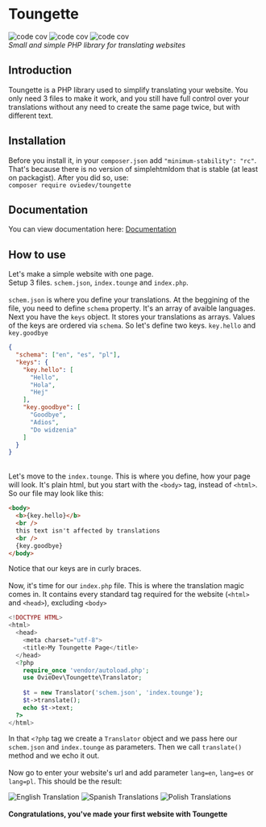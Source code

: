 # Toungette

![code cov](https://img.shields.io/codeclimate/maintainability/OvieDev/toungette?logo=codeclimate)
![code cov](https://img.shields.io/github/last-commit/OvieDev/toungette?logo=github)
![code cov](https://img.shields.io/badge/PHP-8.1-blueviolet)\
*Small and simple PHP library for translating websites*

## Introduction
Toungette is a PHP library used to simplify translating your website.
You only need 3 files to make it work, and you still have full control over
your translations without any need to create the same page twice, but with different
text.

## Installation
Before you install it, in your `composer.json` add `"minimum-stability": "rc"`. That's
because there is no version of simplehtmldom that is stable (at least on packagist).
After you did so, use:\
`composer require oviedev/toungette`

## Documentation
You can view documentation here: [Documentation](docs/introduction.md)

## How to use
Let's make a simple website with one page.\
Setup 3 files. `schem.json`, `index.tounge` and `index.php`.\
\
`schem.json` is where you define your translations. At the beggining of the file, you need to define `schema` property.
It's an array of avaible languages.\
Next you have the `keys` object. It stores your translations as arrays. Values of the keys are ordered via `schema`.
So let's define two keys. `key.hello` and `key.goodbye`

```json
{
  "schema": ["en", "es", "pl"],
  "keys": {
    "key.hello": [
      "Hello",
      "Hola",
      "Hej"
    ],
    "key.goodbye": [
      "Goodbye",
      "Adios",
      "Do widzenia"
    ]
  }
}
```
\
Let's move to the `index.tounge`. This is where you define, how your page will look. It's plain html, but you start with the `<body>` tag, instead of `<html>`. So our file may look like this:
```html
<body>
  <b>{key.hello}</b>
  <br />
  this text isn't affected by translations
  <br />
  {key.goodbye}
</body>
```
Notice that our keys are in curly braces.
\
\
Now, it's time for our `index.php` file. This is where the translation magic comes in. It contains every standard tag required for the website (`<html>` and `<head>`), excluding `<body>`

```php
<!DOCTYPE HTML>
<html>
  <head>
    <meta charset="utf-8">
    <title>My Toungette Page</title>
  </head>
  <?php
    require_once 'vendor/autoload.php';
    use OvieDev\Toungette\Translator;
    
    $t = new Translator('schem.json', 'index.tounge');
    $t->translate();
    echo $t->text;
  ?>
</html>
```
In that `<?php` tag we create a `Translator` object and we pass here our `schem.json` and `index.tounge` as parameters. Then we call `translate()` method and we echo it out. \
\
Now go to enter your website's url and add parameter `lang=en`, `lang=es` or `lang=pl`. This should be the result:

![English Translation](https://i.imgur.com/fahum09.jpg)
![Spanish Translations](https://i.imgur.com/xLrWIJH.jpg)
![Polish Translations](https://i.imgur.com/sJNITLm.jpg)
\
\
**Congratulations, you've made your first website with Toungette**
